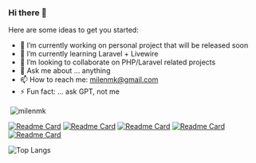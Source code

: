 ### Hi there 👋

Here are some ideas to get you started:

- 🔭 I’m currently working on personal project that will be released soon
- 🌱 I’m currently learning Laravel + Livewire
- 👯 I’m looking to collaborate on PHP/Laravel related projects
- 💬 Ask me about ... anything
- 📫 How to reach me: milenmk@gmail.com
- ⚡ Fun fact: ... ask GPT, not me

<p>&nbsp;<img align="center" src="https://github-readme-stats.vercel.app/api?username=milenmk&show_icons=true&locale=en" alt="milenmk" /></p>

[![Readme Card](https://github-readme-stats.vercel.app/api/pin/?username=milenmk&repo=laravel-simple-datatables)](https://github.com/milenmk/laravel-simple-datatables)
[![Readme Card](https://github-readme-stats.vercel.app/api/pin/?username=milenmk&repo=laravel-locations)](https://github.com/milenmk/laravel-locations)
[![Readme Card](https://github-readme-stats.vercel.app/api/pin/?username=milenmk&repo=laravel-livewire-crud)](https://github.com/milenmk/laravel-livewire-crud)
[![Readme Card](https://github-readme-stats.vercel.app/api/pin/?username=milenmk&repo=Laravel-Filament-Password-Manager)](https://github.com/milenmk/Laravel-Filament-Password-Manager)
[![Readme Card](https://github-readme-stats.vercel.app/api/pin/?username=milenmk&repo=Hierarchy-Product-Category-Drop-Down-WordPress-plugin)](https://github.com/milenmk/Hierarchy-Product-Category-Drop-Down-WordPress-plugin)

![Top Langs](https://github-readme-stats.vercel.app/api/top-langs/?username=anuraghazra&layout=compact)
